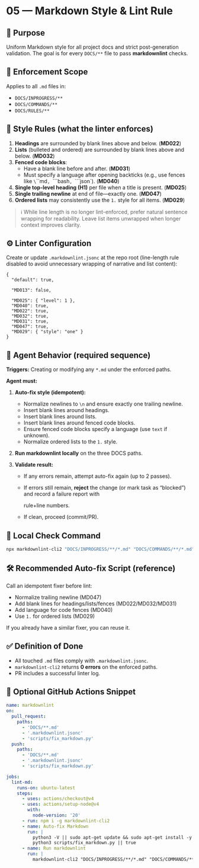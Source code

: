 # 05 — Markdown Style & Lint Rule

## 🧩 Purpose

Uniform Markdown style for all project docs and strict post-generation validation. The goal is for every
`DOCS/**` file to pass **markdownlint** checks.

## 🔧 Enforcement Scope

Applies to all `.md` files in:

- `DOCS/INPROGRESS/**`
- `DOCS/COMMANDS/**`
- `DOCS/RULES/**`

## 📐 Style Rules (what the linter enforces)

1. **Headings** are surrounded by blank lines above and below. (**MD022**)
1. **Lists** (bulleted and ordered) are surrounded by blank lines above and below. (**MD032**)
1. **Fenced code blocks**:
   - Have a blank line before and after. (**MD031**)
   - Must specify a language after opening backticks (e.g., use fences like `\`\`\`md`, `\`\`\`bash`, `\`\`\`json`). (**MD040**)
1. **Single top-level heading (H1)** per file when a title is present. (**MD025**)
1. **Single trailing newline** at end of file—exactly one. (**MD047**)
1. **Ordered lists** may consistently use the `1.` style for all items. (**MD029**)

> ℹ️ While line length is no longer lint-enforced, prefer natural sentence wrapping for readability. Leave list items unwrapped when longer context improves clarity.

## ⚙️ Linter Configuration

Create or update `.markdownlint.jsonc` at the repo root (line-length rule disabled to avoid unnecessary wrapping of narrative and list content):

```jsonc
{
  "default": true,

  "MD013": false,

  "MD025": { "level": 1 },
  "MD040": true,
  "MD022": true,
  "MD032": true,
  "MD031": true,
  "MD047": true,
  "MD029": { "style": "one" }
}

```

## 🤖 Agent Behavior (required sequence)

**Triggers:** Creating or modifying any `*.md` under the enforced paths.

**Agent must:**

1. **Auto-fix style (idempotent):**
   - Normalize newlines to `\n` and ensure exactly one trailing newline.
   - Insert blank lines around headings.
   - Insert blank lines around lists.
   - Insert blank lines around fenced code blocks.
   - Ensure fenced code blocks specify a language (use `text` if unknown).
   - Normalize ordered lists to the `1.` style.

1. **Run markdownlint locally** on the three DOCS paths.

1. **Validate result:**
   - If any errors remain, attempt auto-fix again (up to 2 passes).
   - If errors still remain, **reject** the change (or mark task as “blocked”) and record a failure report with

     rule+line numbers.

   - If clean, proceed (commit/PR).

## 🧪 Local Check Command

```bash
npx markdownlint-cli2 "DOCS/INPROGRESS/**/*.md" "DOCS/COMMANDS/**/*.md" "DOCS/RULES/**/*.md"

```

## 🛠 Recommended Auto-fix Script (reference)

Call an idempotent fixer before lint:

- Normalize trailing newline (MD047)
- Add blank lines for headings/lists/fences (MD022/MD032/MD031)
- Add language for code fences (MD040)
- Use `1.` for ordered lists (MD029)

If you already have a similar fixer, you can reuse it.

## ✅ Definition of Done

- All touched `.md` files comply with `.markdownlint.jsonc`.
- `markdownlint-cli2` returns **0 errors** on the enforced paths.
- PR includes a successful linter log.

## 🚦 Optional GitHub Actions Snippet

```yaml
name: markdownlint
on:
  pull_request:
    paths:
      - 'DOCS/**.md'
      - '.markdownlint.jsonc'
      - 'scripts/fix_markdown.py'
  push:
    paths:
      - 'DOCS/**.md'
      - '.markdownlint.jsonc'
      - 'scripts/fix_markdown.py'

jobs:
  lint-md:
    runs-on: ubuntu-latest
    steps:
      - uses: actions/checkout@v4
      - uses: actions/setup-node@v4
        with:
          node-version: '20'
      - run: npm i -g markdownlint-cli2
      - name: Auto-fix Markdown
        run: |
          python3 -V || sudo apt-get update && sudo apt-get install -y python3
          python3 scripts/fix_markdown.py || true
      - name: Run markdownlint
        run: |
          markdownlint-cli2 "DOCS/INPROGRESS/**/*.md" "DOCS/COMMANDS/**/*.md" "DOCS/RULES/**/*.md"

```
